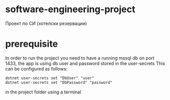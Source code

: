 # software-engineering-project

Проект по СИ (хотелски резервации)

# prerequisite

In order to run the project you need to have a running mssql db on port 1433, the app is using db user and password stored in the user-secrets
This can be configured as follows:

```
dotnet user-secrets set "DbUser" "user"
dotnet user-secrets set "DbPassword" "password"
```

in the project folder using a terminal
